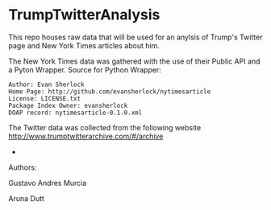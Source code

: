 # TrumpTwitterAnalysis

This repo houses raw data that will be used for an anylsis of Trump's Twitter page and New York Times articles about him.

The New York Times data was gathered with the use of their Public API and a Pyton Wrapper.
Source for Python Wrapper:

    Author: Evan Sherlock
    Home Page: http://github.com/evansherlock/nytimesarticle
    License: LICENSE.txt
    Package Index Owner: evansherlock
    DOAP record: nytimesarticle-0.1.0.xml

The Twitter data was collected from the following website
http://www.trumptwitterarchive.com/#/archive

-
Authors: 

Gustavo Andres Murcia

Aruna Dutt

